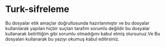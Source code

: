 # Turk-sifreleme
Bu dosyalar etik amaçlar doğrultusunda hazırlanmıştır ve bu dosyalar kullanılarak yapılan hiçbir suçtan tarafım sorumlu değildir bu dosyalar kullanarak belirttiğim gibi sorumlu olmadığımı kabul etmiş olursunuz.Ve Bu dosyaları kullanarak bu yazıyı okumuş kabul edilirsiniz.
